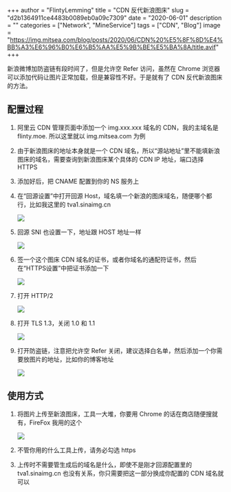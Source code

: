 +++
author = "FlintyLemming"
title = "CDN 反代新浪图床"
slug = "d2b1364911ce4483b0089eb0a09c7309"
date = "2020-06-01"
description = ""
categories = ["Network", "MineService"]
tags = ["CDN", "Blog"]
image = "https://img.mitsea.com/blog/posts/2020/06/CDN%20%E5%8F%8D%E4%BB%A3%E6%96%B0%E6%B5%AA%E5%9B%BE%E5%BA%8A/title.avif"
+++

新浪微博加防盗链有段时间了，但是允许空 Refer 访问，虽然在 Chrome 浏览器可以添加代码让图片正常加载，但是兼容性不好。于是就有了 CDN 反代新浪图床的方法。

## 配置过程
1. 阿里云 CDN 管理页面中添加一个 img.xxx.xxx 域名的 CDN，我的主域名是 flinty.moe. 所以这里就以 img.mitsea.com 为例

2. 由于新浪图床的地址本身就是一个 CDN 域名，所以“源站地址”里不能填新浪图床的域名，需要查询到新浪图床某个具体的 CDN IP 地址，端口选择 HTTPS

3. 添加好后，把 CNAME 配置到你的 NS 服务上

4. 在“回源设置”中打开回源 Host，域名填一个新浪的图床域名，随便哪个都行，比如我这里的 tva1.sinaimg.cn

    ![](https://img.mitsea.com/blog/posts/2020/06/CDN%20%E5%8F%8D%E4%BB%A3%E6%96%B0%E6%B5%AA%E5%9B%BE%E5%BA%8A/1.avif)

5. 回源 SNI 也设置一下，地址跟 HOST 地址一样

    ![](https://img.mitsea.com/blog/posts/2020/06/CDN%20%E5%8F%8D%E4%BB%A3%E6%96%B0%E6%B5%AA%E5%9B%BE%E5%BA%8A/2.avif)

6. 签一个这个图床 CDN 域名的证书，或者你域名的通配符证书，然后在“HTTPS设置”中把证书添加一下

    ![](https://img.mitsea.com/blog/posts/2020/06/CDN%20%E5%8F%8D%E4%BB%A3%E6%96%B0%E6%B5%AA%E5%9B%BE%E5%BA%8A/3.avif)

7. 打开 HTTP/2

    ![](https://img.mitsea.com/blog/posts/2020/06/CDN%20%E5%8F%8D%E4%BB%A3%E6%96%B0%E6%B5%AA%E5%9B%BE%E5%BA%8A/4.avif)

8. 打开 TLS 1.3，关闭 1.0 和 1.1

    ![](https://img.mitsea.com/blog/posts/2020/06/CDN%20%E5%8F%8D%E4%BB%A3%E6%96%B0%E6%B5%AA%E5%9B%BE%E5%BA%8A/5.avif)

9. 打开防盗链，注意把允许空 Refer 关闭，建议选择白名单，然后添加一个你需要放图片的地址，比如你的博客地址

    ![](https://img.mitsea.com/blog/posts/2020/06/CDN%20%E5%8F%8D%E4%BB%A3%E6%96%B0%E6%B5%AA%E5%9B%BE%E5%BA%8A/6.avif)

## 使用方式
1. 将图片上传至新浪图床，工具一大堆，你要用 Chrome 的话在商店随便搜就有，FireFox 我用的这个

    ![](https://img.mitsea.com/blog/posts/2020/06/CDN%20%E5%8F%8D%E4%BB%A3%E6%96%B0%E6%B5%AA%E5%9B%BE%E5%BA%8A/7.avif)

2. 不管你用的什么工具上传，请务必勾选 https

3. 上传时不需要管生成后的域名是什么，即使不是刚才回源配置里的 tva1.sinaimg.cn 也没有关系，你只需要把这一部分换成你配置的 CDN 域名就可以